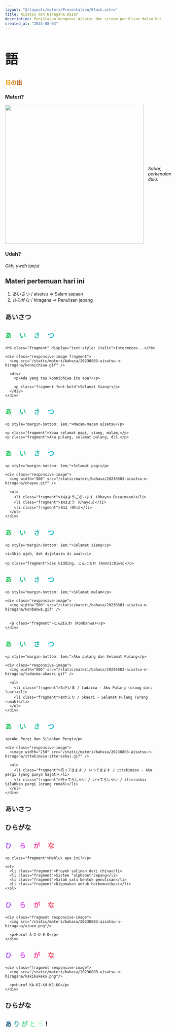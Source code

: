 ```yaml
---
layout: "@/layouts/materi/Presentation/Black.astro"
title: Aisatsu dan Hiragana Dasar
description: Penjelasan mengenai Aisatsu dan sistem penulisan dalam bahasa jepang
created_at: "2023-08-03"
---
```


<style>
  .responsive-image {
    display: flex;
    flex-direction: column;
    flex-wrap: nowrap;
    align-content: center;
    align-items: center;
    gap: 1em;
  }

  @media (min-width: 772px) {
    .responsive-image {
      flex-direction: row;
    }

    .responsive-image {
      padding-right: 1em;
      padding-left: 1em;
    }
  }

  @media (min-width: 800px) {
    .responsive-image {
      padding: 0px;
    }
  }
</style>

<section>
  <h1 style="font-size: 3em;">語</h1>

  <h4 style="font-size: 1.3em;"><span style="color: #f59e0b;">日</span><span style="color: #d97706;">の</span><span style="color: #b45309;">出</span></h4>
</section>

<section data-transition="fade">
  <h3 style="text-transform: initial;">Materi?</h3>

  <div class="responsive-image fragment">
    <img src="/static/materi/bahasa/20230803-aisatsu-n-hiragana/nuh-uh.jpeg" width="450">
    <h5 style="font-weight: normal; text-transform: initial;">Sabar, perkenalan dulu.</h5>
  </div>
</section>

<section data-transition="zoom">
  <h3 style="text-transform: initial;">Udah?</h3>

  <h5 class="fragment" style="font-weight: normal; text-transform: initial;">Okh, ywdh lanjut</h5>
</section>

<section>
  <h2 style="text-transform: none">Materi pertemuan hari ini</h2>
  
  <ol>
    <li class="fragment">あいさつ / aisatsu => Salam sapaan</li>
    <li class="fragment">ひらがな / hiragana => Penulisan jepang</li>
  </ol>
</section>

<section data-auto-animate data-auto-animate-easing="cubic-bezier(0.770, 0.000, 0.175, 1.000)">
    <h2>あいさつ</h2>
</section>

<section data-auto-animate data-auto-animate-easing="cubic-bezier(0.770, 0.000, 0.175, 1.000)">
    <h2 style="margin-bottom: 20px; color: #81b29a; letter-spacing: 25px"><span style="color: #22c55e">あ</span><span style="color: #10b981">い</span><span style="color: #14b8a6">さ</span><span style="color: #06b6d4">つ</span></h2>

    <h6 class="fragment" display="text-style: italic">Intermezzo...</h6>

    <div class="responsive-image fragment">
      <img src="/static/materi/bahasa/20230803-aisatsu-n-hiragana/konnichiwa.gif" />

      <div>
        <p>Ada yang tau konnichiwa itu apa?</p>

        <p class="fragment font-bold">Selamat Siang!</p>
      </div>
    </div>

</section>

<section data-transition="none">
    <h2 style="margin-bottom: 20px; color: #81b29a; letter-spacing: 25px"><span style="color: #22c55e">あ</span><span style="color: #10b981">い</span><span style="color: #14b8a6">さ</span><span style="color: #06b6d4">つ</span></h2>

    <p style="margin-bottom: 1em;">Macam-macam aisatsu</p>

    <p class="fragment">Yaaa selamat pagi, siang, malam,</p>
    <p class="fragment">Aku pulang, selamat pulang, dll.</p>

</section>

<section>
    <h2 style="margin-bottom: 20px; color: #81b29a; letter-spacing: 25px"><span style="color: #22c55e">あ</span><span style="color: #10b981">い</span><span style="color: #14b8a6">さ</span><span style="color: #06b6d4">つ</span></h2>

    <p style="margin-bottom: 1em;">Selamat pagi</p>

    <div class="responsive-image">
      <img width="500" src="/static/materi/bahasa/20230803-aisatsu-n-hiragana/ohayou.gif" />

      <ul>
        <li class="fragment">おはようございます (Ohayou Gozaimasu)</li>
        <li class="fragment">おはよう (Ohayou)</li>
        <li class="fragment">おは (Oha)</li>
      </ul>
    </div>

</section>

<section>
    <h2 style="margin-bottom: 20px; color: #81b29a; letter-spacing: 25px"><span style="color: #22c55e">あ</span><span style="color: #10b981">い</span><span style="color: #14b8a6">さ</span><span style="color: #06b6d4">つ</span></h2>

    <p style="margin-bottom: 1em;">Selamat siang</p>

    <i>Skip ajah, dah dijelasin di awal</i>

    <p class="fragment">Jas kidding, こんにちわ (Konnichiwa)</p>

</section>

<section>
    <h2 style="margin-bottom: 20px; color: #81b29a; letter-spacing: 25px"><span style="color: #22c55e">あ</span><span style="color: #10b981">い</span><span style="color: #14b8a6">さ</span><span style="color: #06b6d4">つ</span></h2>

    <p style="margin-bottom: 1em;">Selamat malam</p>

    <div class="responsive-image">
      <img width="500" src="/static/materi/bahasa/20230803-aisatsu-n-hiragana/konbanwa.gif" />


      <p class="fragment">こんばんわ (Konbanwa)</p>
    </div>

</section>

<section>
    <h2 style="margin-bottom: 20px; color: #81b29a; letter-spacing: 25px"><span style="color: #22c55e">あ</span><span style="color: #10b981">い</span><span style="color: #14b8a6">さ</span><span style="color: #06b6d4">つ</span></h2>

    <p style="margin-bottom: 1em;">Aku pulang dan Selamat Pulang</p>

    <div class="responsive-image">
      <img width="500" src="/static/materi/bahasa/20230803-aisatsu-n-hiragana/tadaima-okaeri.gif" />

      <ul>
        <li class="fragment">ただいま / tadaima - Aku Pulang (orang dari luar)</li>
        <li class="fragment">おかえり / okaeri - Selamat Pulang (orang rumah)</li>
      </ul>
    </div>

</section>

<section data-auto-animate data-auto-animate-easing="cubic-bezier(0.770, 0.000, 0.175, 1.000)">
    <h2 style="margin-bottom: 20px; color: #81b29a; letter-spacing: 25px"><span style="color: #22c55e">あ</span><span style="color: #10b981">い</span><span style="color: #14b8a6">さ</span><span style="color: #06b6d4">つ</span></h2>

    <p>Aku Pergi dan Silahkan Pergi</p>

    <div class="responsive-image">
      <image width="250" src="/static/materi/bahasa/20230803-aisatsu-n-hiragana/ittekimasu-itterashai.gif" />

      <ul>
        <li class="fragment">行ってきます / いってきます / ittekimasu - Aku pergi (yang punya hajat)</li>
        <li class="fragment">行ってらしゃい / いってらしゃい / itterashai - Silahkan pergi (orang rumah)</li>
      </ul>
    </div>

</section>

<section data-auto-animate data-auto-animate-easing="cubic-bezier(0.770, 0.000, 0.175, 1.000)">
    <h2>あいさつ</h2>
</section>

<section></section>

<section data-auto-animate data-auto-animate-easing="cubic-bezier(0.770, 0.000, 0.175, 1.000)">
    <h2>ひらがな</h2>
</section>

<section data-auto-animate data-auto-animate-easing="cubic-bezier(0.770, 0.000, 0.175, 1.000)">
    <h2 style="margin-bottom: 20px; letter-spacing: 25px"><span style="color: #a855f7">ひ</span><span style="color: #d946ef">ら</span><span style="color: #ec4899">が</span><span style="color: #f43f5e">な</span></h2>

    <p class="fragment">Mahluk apa ini?</p>

    <ol>
      <li class="fragment">Proyek salinan dari china</li>
      <li class="fragment">Sistem "alphabet"Jepang</li>
      <li class="fragment">Salah satu bentuk penulisan</li>
      <li class="fragment">Digunakan untuk berkomunikasi</li>
    </ol>

</section>

<section>
   <h2 style="margin-bottom: 20px; letter-spacing: 25px"><span style="color: #a855f7">ひ</span><span style="color: #d946ef">ら</span><span style="color: #ec4899">が</span><span style="color: #f43f5e">な</span></h2>

    <div class="fragment responsive-image">
      <img src="/static/materi/bahasa/20230803-aisatsu-n-hiragana/aiueo.png"/>

      <p>Huruf A-I-U-E-O</p>
    </div>

</section>

<section data-auto-animate data-auto-animate-easing="cubic-bezier(0.770, 0.000, 0.175, 1.000)">
   <h2 style="margin-bottom: 20px; letter-spacing: 25px"><span style="color: #a855f7">ひ</span><span style="color: #d946ef">ら</span><span style="color: #ec4899">が</span><span style="color: #f43f5e">な</span></h2>

    <div class="fragment responsive-image">
      <img src="/static/materi/bahasa/20230803-aisatsu-n-hiragana/kakikukeko.png"/>

      <p>Huruf KA-KI-KU-KE-KO</p>
    </div>

</section>

<section data-auto-animate data-auto-animate-easing="cubic-bezier(0.770, 0.000, 0.175, 1.000)">
    <h2>ひらがな</h2>
</section>

<section data-transition="convex">
  <h1>
    <span style="color: #22577a">あ</span>
    <span style="color: #38a3a5">り</span>
    <span style="color: #57cc99">が</span>
    <span style="color: #80ed99">と</span>
    <span style="color: #c7f9cc">う</span>
    <span>!</span>
  </h1>
</section>
